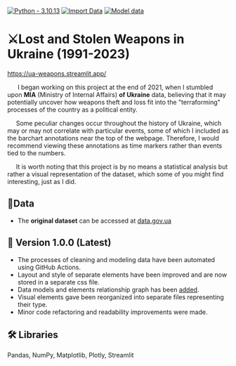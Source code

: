 [![Python - 3.10.13](https://img.shields.io/badge/Python-3.10.13-f4d159)](https://www.python.org/downloads/release/python-31013/)
[![Import Data](https://github.com/cyterat/mia-ua-weapons/actions/workflows/import.yml/badge.svg)](https://github.com/cyterat/mia-ua-weapons/actions/workflows/import.yml)
[![Model data](https://github.com/cyterat/mia-ua-weapons/actions/workflows/model.yml/badge.svg?branch=master)](https://github.com/cyterat/mia-ua-weapons/actions/workflows/model.yml)

# ⚔️Lost and Stolen Weapons in Ukraine  (1991-2023)

<https://ua-weapons.streamlit.app/>

&nbsp;&nbsp;&nbsp;&nbsp;&nbsp;&nbsp;I began working on this project at the end of 2021, when I stumbled upon **MIA** (Ministry of Internal Affairs) **of Ukraine** data, believing that it may potentially uncover how weapons theft and loss fit into the "terraforming" processes of the country as a political entity.

&nbsp;&nbsp;&nbsp;&nbsp;&nbsp;Some peculiar changes occur throughout the history of Ukraine, which may or may not correlate with particular events, some of which I included as the barchart annotations near the top of the webpage. Therefore, I would recommend viewing these annotations as time markers rather than events tied to the numbers.

&nbsp;&nbsp;&nbsp;&nbsp;&nbsp;It is worth noting that this project is by no means a statistical analysis but rather a visual representation of the dataset, which some of you might find interesting, just as I did.

## 💾Data

* The **original dataset** can be accessed at [data.gov.ua](https://data.gov.ua/en/dataset/5e7a9e93-e4ae-408a-8b99-6a21bfa9c12a/resource/1fcab772-0b3c-4938-8f72-e60db343cbe5)

## 🚧 Version 1.0.0 (Latest)

* The processes of cleaning and modeling data have been automated using GitHub Actions.
* Layout and style of separate elements have been improved and are now stored in a separate css file.
* Data models and elements relationship graph has been [added](https://github.com/cyterat/mia-ua-weapons/blob/master/assets/ua-mia-weapons-relationships.png).
* Visual elements gave been reorganized into separate files representing their type.
* Minor code refactoring and readability improvements were made.
  
## 🛠 Libraries

Pandas, NumPy, Matplotlib, Plotly, Streamlit
